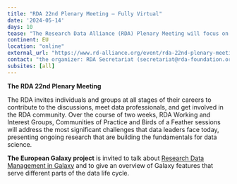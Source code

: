 ```yaml
---
title: "RDA 22nd Plenary Meeting – Fully Virtual"
date: '2024-05-14'
days: 10
tease: "The Research Data Alliance (RDA) Plenary Meeting will focus on collaboration and engagement with their global community through the sharing of local experiences, best practices and recommendations."
continent: EU
location: "online"
external_url: "https://www.rd-alliance.org/event/rda-22nd-plenary-meeting-fully-virtual"
contact: "the organizer: RDA Secretariat (secretariat@rda-foundation.org)"
subsites: [all]
---
```


**The RDA 22nd Plenary Meeting**

The RDA invites individuals and groups at all stages of their careers to contribute to the discussions, meet data professionals, and get involved in the RDA community. Over the course of two weeks, RDA Working and Interest Groups, Communities of Practice and Birds of a Feather sessions will address the most significant challenges that data leaders face today, presenting ongoing research that are building the fundamentals for data science.

**The European Galaxy project** is invited to talk about [Research Data Management in Galaxy](https://galaxyproject.org/news/2022-10-19-rdm-galaxy) and to give an overview of Galaxy features that serve different parts of the data life cycle.
